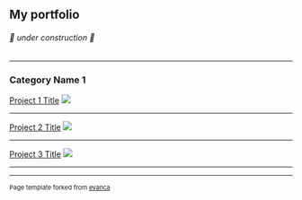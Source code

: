 ## My portfolio
###### :construction: under construction :construction:

---

### Category Name 1 

[Project 1 Title](projects/project1)
<img src="images/dummy_thumbnail.jpg?raw=true"/>

---
[Project 2 Title](/projects/project2)
<img src="images/dummy_thumbnail.jpg?raw=true"/>

---
[Project 3 Title](projects/project3)
<img src="images/dummy_thumbnail.jpg?raw=true"/>

---




---
<p style="font-size:11px">Page template forked from <a href="https://github.com/evanca/quick-portfolio">evanca</a></p>
<!-- Remove above link if you don't want to attibute -->
